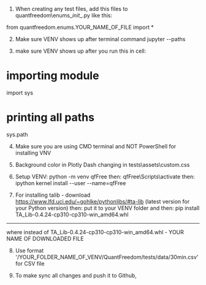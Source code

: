 1) When creating any test files, add this files to quantfreedom\enums\__init__.py like this:

from quantfreedom.enums.YOUR_NAME_OF_FILE import *


2) Make sure VENV shows up after terminal command jupyter --paths

3) make sure VENV shows up after you run this in cell:

# importing module
import sys


# printing all paths
sys.path

4) Make sure you are using CMD terminal and NOT PowerShell for installing VNV

5) Background color in Plotly Dash changing in tests\assets\custom.css

6) Setup VENV:
python -m venv qfFree
then:
qfFree\Scripts\activate
then:
ipython kernel install --user --name=qfFree


7) For installing talib - download https://www.lfd.uci.edu/~gohlke/pythonlibs/#ta-lib
(latest version for your Python version)
then:
put it to your VENV folder and 
then:
pip install TA_Lib-0.4.24-cp310-cp310-win_amd64.whl
---
where instead of TA_Lib-0.4.24-cp310-cp310-win_amd64.whl - YOUR NAME OF DOWNLOADED FILE

8) Use format  '/YOUR_FOLDER_NAME_OF_VENV/QuantFreedom/tests/data/30min.csv' for CSV file

9) To make sync all changes and push it to Github, 